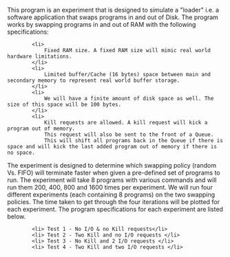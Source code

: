 This program is an experiment that is designed to simulate a "loader" i.e. a software application that swaps programs in and out of Disk. The program works by swapping programs in and out of RAM with the following specifications:


   
            <li>
                Fixed RAM size. A fixed RAM size will mimic real world hardware limitations.
            </li>
            <li>
                Limited buffer/Cache (16 bytes) space between main and secondary memory to represent real world buffer storage.
            </li>
            <li>
                We will have a finite amount of disk space as well. The size of this space will be 100 bytes.
            </li>
            <li>
                Kill requests are allowed. A kill request will kick a program out of memory. 
                This request will also be sent to the front of a Queue.
                This will shift all programs back in the Queue if there is space and will kick the last added program out of memory if there is no space.
       

The experiment is designed to determine which swapping policy (random Vs. FIFO) will terminate faster when given a pre-defined set of programs to run. 
The experiment will take 8 programs with various commands and will run them 200, 400, 800 and 1600 times per experiment.
We will run four different experiments (each containing 8 programs) on the two swapping policies. 
The time taken to get through the four iterations will be plotted for each experiment. The program specifications for each experiment are listed below.

            <li> Test 1 - No I/O & no Kill requests</li>
            <li> Test 2 - Two Kill and no I/O requests </li>
            <li> Test 3 - No Kill and 2 I/O requests </li>
            <li> Test 4 - Two Kill and two I/O requests </li>
